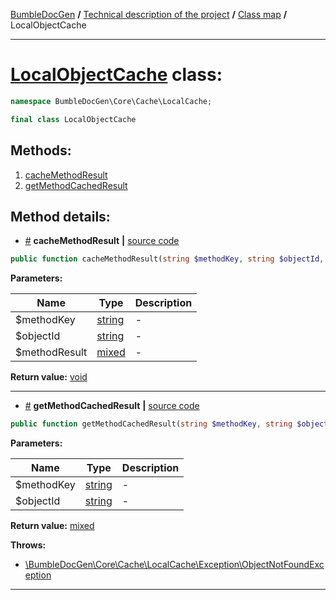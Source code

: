 <!-- {% raw %} -->
<embed> <a href="/docs/README.md">BumbleDocGen</a> <b>/</b> <a href="/docs/tech/readme.md">Technical description of the project</a> <b>/</b> <a href="/docs/tech/map.md">Class map</a> <b>/</b> LocalObjectCache<hr> </embed>

<h1>
    <a href="https://github.com/bumble-tech/bumble-doc-gen/blob/master/src/Core/Cache/LocalCache/LocalObjectCache.php#L9">LocalObjectCache</a> class:
</h1>





```php
namespace BumbleDocGen\Core\Cache\LocalCache;

final class LocalObjectCache
```









<h2>Methods:</h2>

<ol>
<li>
    <a href="#mcachemethodresult">cacheMethodResult</a>
    </li>
<li>
    <a href="#mgetmethodcachedresult">getMethodCachedResult</a>
    </li>
</ol>







<h2>Method details:</h2>

<div class='method_description-block'>

<ul>
<li><a name="mcachemethodresult" href="#mcachemethodresult">#</a>
 <b>cacheMethodResult</b>
    <b>|</b> <a href="https://github.com/bumble-tech/bumble-doc-gen/blob/master/src/Core/Cache/LocalCache/LocalObjectCache.php#L13">source code</a></li>
</ul>

```php
public function cacheMethodResult(string $methodKey, string $objectId, mixed $methodResult): void;
```



<b>Parameters:</b>

<table>
    <thead>
    <tr>
        <th>Name</th>
        <th>Type</th>
        <th>Description</th>
    </tr>
    </thead>
    <tbody>
            <tr>
            <td>$methodKey</td>
            <td><a href='https://www.php.net/manual/en/language.types.string.php'>string</a></td>
            <td>-</td>
        </tr>
            <tr>
            <td>$objectId</td>
            <td><a href='https://www.php.net/manual/en/language.types.string.php'>string</a></td>
            <td>-</td>
        </tr>
            <tr>
            <td>$methodResult</td>
            <td><a href='https://www.php.net/manual/en/language.types.mixed.php'>mixed</a></td>
            <td>-</td>
        </tr>
        </tbody>
</table>

<b>Return value:</b> <a href='https://www.php.net/manual/en/language.types.void.php'>void</a>


</div>
<hr>
<div class='method_description-block'>

<ul>
<li><a name="mgetmethodcachedresult" href="#mgetmethodcachedresult">#</a>
 <b>getMethodCachedResult</b>
    <b>|</b> <a href="https://github.com/bumble-tech/bumble-doc-gen/blob/master/src/Core/Cache/LocalCache/LocalObjectCache.php#L21">source code</a></li>
</ul>

```php
public function getMethodCachedResult(string $methodKey, string $objectId): mixed;
```



<b>Parameters:</b>

<table>
    <thead>
    <tr>
        <th>Name</th>
        <th>Type</th>
        <th>Description</th>
    </tr>
    </thead>
    <tbody>
            <tr>
            <td>$methodKey</td>
            <td><a href='https://www.php.net/manual/en/language.types.string.php'>string</a></td>
            <td>-</td>
        </tr>
            <tr>
            <td>$objectId</td>
            <td><a href='https://www.php.net/manual/en/language.types.string.php'>string</a></td>
            <td>-</td>
        </tr>
        </tbody>
</table>

<b>Return value:</b> <a href='https://www.php.net/manual/en/language.types.mixed.php'>mixed</a>


<b>Throws:</b>
<ul>
<li>
    <a href="/docs/tech/classes/ObjectNotFoundException.md">\BumbleDocGen\Core\Cache\LocalCache\Exception\ObjectNotFoundException</a></li>

</ul>

</div>
<hr>

<!-- {% endraw %} -->